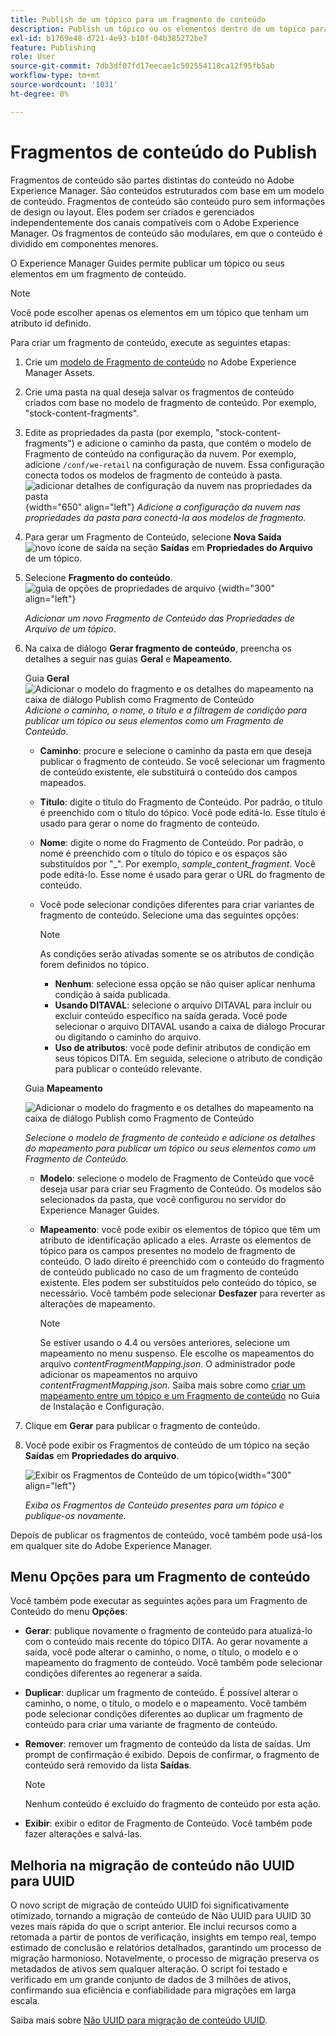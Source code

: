 ```yaml
---
title: Publish de um tópico para um fragmento de conteúdo
description: Publish um tópico ou os elementos dentro de um tópico para um Fragmento de conteúdo no AEM Guides.  Saiba como visualizar os Fragmentos de conteúdo presentes em um tópico e republicá-los.
exl-id: b1769e48-d721-4e93-b10f-04b385272be7
feature: Publishing
role: User
source-git-commit: 7db3df07fd17eecae1c502554118ca12f95fb5ab
workflow-type: tm+mt
source-wordcount: '1031'
ht-degree: 0%

---
```


# Fragmentos de conteúdo do Publish

Fragmentos de conteúdo são partes distintas do conteúdo no Adobe Experience Manager. São conteúdos estruturados com base em um modelo de conteúdo. Fragmentos de conteúdo são conteúdo puro sem informações de design ou layout. Eles podem ser criados e gerenciados independentemente dos canais compatíveis com o Adobe Experience Manager. Os fragmentos de conteúdo são modulares, em que o conteúdo é dividido em componentes menores.

O Experience Manager Guides permite publicar um tópico ou seus elementos em um fragmento de conteúdo.

>[!NOTE]
>
>Você pode escolher apenas os elementos em um tópico que tenham um atributo id definido.


Para criar um fragmento de conteúdo, execute as seguintes etapas:

1. Crie um [modelo de Fragmento de conteúdo](https://experienceleague.adobe.com/docs/experience-manager-65/assets/content-fragments/content-fragments-models.html?lang=pt-BR) no Adobe Experience Manager Assets.
1. Crie uma pasta na qual deseja salvar os fragmentos de conteúdo criados com base no modelo de fragmento de conteúdo. Por exemplo, &quot;stock-content-fragments&quot;.
1. Edite as propriedades da pasta (por exemplo, &quot;stock-content-fragments&quot;) e adicione o caminho da pasta, que contém o modelo de Fragmento de conteúdo na configuração da nuvem.
Por exemplo, adicione `/conf/we-retail` na configuração de nuvem. Essa configuração conecta todos os modelos de fragmento de conteúdo à pasta.\
   ![adicionar detalhes de configuração da nuvem nas propriedades da pasta](images/fragment-folder-cloud-configuration.png){width="650" align="left"}
   *Adicione a configuração da nuvem nas propriedades da pasta para conectá-la aos modelos de fragmento.*

1. Para gerar um Fragmento de Conteúdo, selecione **Nova Saída** ![novo ícone de saída](./images/Add_icon.svg) na seção **Saídas** em **Propriedades do Arquivo** de um tópico.
1. Selecione **Fragmento do conteúdo**.\
   ![guia de opções de propriedades de arquivo](./images/file-properties-outputs-tab.png) {width="300" align="left"}

   *Adicionar um novo Fragmento de Conteúdo das Propriedades de Arquivo de um tópico*.

1. Na caixa de diálogo **Gerar fragmento de conteúdo**, preencha os detalhes a seguir nas guias **Geral** e **Mapeamento**.

   Guia **Geral**
   ![Adicionar o modelo do fragmento e os detalhes do mapeamento na caixa de diálogo Publish como Fragmento de Conteúdo](images/generate-content-fragment.png)
   *Adicione o caminho, o nome, o título e a filtragem de condição para publicar um tópico ou seus elementos como um Fragmento de Conteúdo.*


   * **Caminho**: procure e selecione o caminho da pasta em que deseja publicar o fragmento de conteúdo. Se você selecionar um fragmento de conteúdo existente, ele substituirá o conteúdo dos campos mapeados.
   * **Título**: digite o título do Fragmento de Conteúdo. Por padrão, o título é preenchido com o título do tópico. Você pode editá-lo. Esse título é usado para gerar o nome do fragmento de conteúdo.
   * **Nome**: digite o nome do Fragmento de Conteúdo. Por padrão, o nome é preenchido com o título do tópico e os espaços são substituídos por &quot;_&quot;. Por exemplo, *sample_content_fragment*. Você pode editá-lo.  Esse nome é usado para gerar o URL do fragmento de conteúdo.

   * Você pode selecionar condições diferentes para criar variantes de fragmento de conteúdo. Selecione uma das seguintes opções:
     >[!NOTE]
     > 
     > As condições serão ativadas somente se os atributos de condição forem definidos no tópico.

      * **Nenhum**: selecione essa opção se não quiser aplicar nenhuma condição à saída publicada.
      * **Usando DITAVAL**: selecione o arquivo DITAVAL para incluir ou excluir conteúdo específico na saída gerada. Você pode selecionar o arquivo DITAVAL usando a caixa de diálogo Procurar ou digitando o caminho do arquivo.
      * **Uso de atributos**: você pode definir atributos de condição em seus tópicos DITA. Em seguida, selecione o atributo de condição para publicar o conteúdo relevante.






   Guia **Mapeamento**

   ![Adicionar o modelo do fragmento e os detalhes do mapeamento na caixa de diálogo Publish como Fragmento de Conteúdo](images/content-fragment-mapping.png)

   *Selecione o modelo de fragmento de conteúdo e adicione os detalhes do mapeamento para publicar um tópico ou seus elementos como um Fragmento de Conteúdo.*

   * **Modelo**: selecione o modelo de Fragmento de Conteúdo que você deseja usar para criar seu Fragmento de Conteúdo. Os modelos são selecionados da pasta, que você configurou no servidor do Experience Manager Guides.
   * **Mapeamento**: você pode exibir os elementos de tópico que têm um atributo de identificação aplicado a eles. Arraste os elementos de tópico para os campos presentes no modelo de fragmento de conteúdo.
O lado direito é preenchido com o conteúdo do fragmento de conteúdo publicado no caso de um fragmento de conteúdo existente. Eles podem ser substituídos pelo conteúdo do tópico, se necessário. Você também pode selecionar **Desfazer** para reverter as alterações de mapeamento.


     >[!NOTE]
     >
     > Se estiver usando o 4.4 ou versões anteriores, selecione um mapeamento no menu suspenso. Ele escolhe os mapeamentos do arquivo *contentFragmentMapping.json*.  O administrador pode adicionar os mapeamentos no arquivo *contentFragmentMapping.json*. Saiba mais sobre como [criar um mapeamento entre um tópico e um Fragmento de conteúdo](../cs-install-guide/conf-content-fragment-mapping-cs.md) no Guia de Instalação e Configuração.

1. Clique em **Gerar** para publicar o fragmento de conteúdo.

1. Você pode exibir os Fragmentos de conteúdo de um tópico na seção **Saídas** em **Propriedades do arquivo**.

   ![Exibir os Fragmentos de Conteúdo de um tópico](images/outputs-options-menu.png){width="300" align="left"}

   *Exiba os Fragmentos de Conteúdo presentes para um tópico e publique-os novamente.*


Depois de publicar os fragmentos de conteúdo, você também pode usá-los em qualquer site do Adobe Experience Manager.




## Menu Opções para um Fragmento de conteúdo

Você também pode executar as seguintes ações para um Fragmento de Conteúdo do menu **Opções**:

* **Gerar**: publique novamente o fragmento de conteúdo para atualizá-lo com o conteúdo mais recente do tópico DITA. Ao gerar novamente a saída, você pode alterar o caminho, o nome, o título, o modelo e o mapeamento do fragmento de conteúdo. Você também pode selecionar condições diferentes ao regenerar a saída.

* **Duplicar**: duplicar um fragmento de conteúdo. É possível alterar o caminho, o nome, o título, o modelo e o mapeamento. Você também pode selecionar condições diferentes ao duplicar um fragmento de conteúdo para criar uma variante de fragmento de conteúdo.

* **Remover**: remover um fragmento de conteúdo da lista de saídas. Um prompt de confirmação é exibido. Depois de confirmar, o fragmento de conteúdo será removido da lista **Saídas**.

  >[!NOTE]
  >
  > Nenhum conteúdo é excluído do fragmento de conteúdo por esta ação.

* **Exibir**: exibir o editor de Fragmento de Conteúdo. Você também pode fazer alterações e salvá-las.

## Melhoria na migração de conteúdo não UUID para UUID

O novo script de migração de conteúdo UUID foi significativamente otimizado, tornando a migração de conteúdo de Não UUID para UUID 30 vezes mais rápida do que o script anterior. Ele inclui recursos como a retomada a partir de pontos de verificação, insights em tempo real, tempo estimado de conclusão e relatórios detalhados, garantindo um processo de migração harmonioso. Notavelmente, o processo de migração preserva os metadados de ativos sem qualquer alteração. O script foi testado e verificado em um grande conjunto de dados de 3 milhões de ativos, confirmando sua eficiência e confiabilidade para migrações em larga escala.

Saiba mais sobre [Não UUID para migração de conteúdo UUID](../install-guide/migrate-non-uuid-uuid.md).